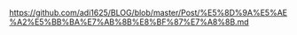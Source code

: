 https://github.com/adi1625/BLOG/blob/master/Post/%E5%8D%9A%E5%AE%A2%E5%BB%BA%E7%AB%8B%E8%BF%87%E7%A8%8B.md
